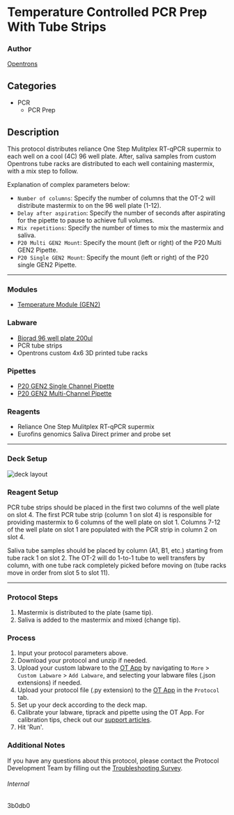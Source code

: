 # Temperature Controlled PCR Prep With Tube Strips

### Author
[Opentrons](https://opentrons.com/)

## Categories
* PCR
	* PCR Prep

## Description
This protocol distributes reliance One Step Mulitplex RT-qPCR supermix to each well on a cool (4C) 96 well plate. After, saliva samples from custom Opentrons tube racks are distributed to each well containing mastermix, with a mix step to follow.

Explanation of complex parameters below:
* `Number of columns`: Specify the number of columns that the OT-2 will distribute mastermix to on the 96 well plate (1-12).
* `Delay after aspiration`: Specify the number of seconds after aspirating for the pipette to pause to achieve full volumes.
* `Mix repetitions`: Specify the number of times to mix the mastermix and saliva. 
* `P20 Multi GEN2 Mount`: Specify the mount (left or right) of the P20 Multi GEN2 Pipette.
* `P20 Single GEN2 Mount`: Specify the mount (left or right) of the P20 single GEN2 Pipette.

---

### Modules
* [Temperature Module (GEN2)](https://shop.opentrons.com/collections/hardware-modules/products/tempdeck)

### Labware
* [Biorad 96 well plate 200ul](https://labware.opentrons.com/biorad_96_wellplate_200ul_pcr?category=wellPlate)
* PCR tube strips
* Opentrons custom 4x6 3D printed tube racks

### Pipettes
* [P20 GEN2 Single Channel Pipette](https://shop.opentrons.com/collections/ot-2-robot/products/single-channel-electronic-pipette)
* [P20 GEN2 Multi-Channel Pipette](https://shop.opentrons.com/collections/ot-2-robot/products/8-channel-electronic-pipette)

### Reagents
* Reliance One Step Mulitplex RT-qPCR supermix
* Eurofins genomics Saliva Direct primer and probe set

---

### Deck Setup
![deck layout](https://opentrons-protocol-library-website.s3.amazonaws.com/custom-README-images/3b0db0/Screen+Shot+2021-06-03+at+11.14.47+AM.png)

### Reagent Setup

PCR tube strips should be placed in the first two columns of the well plate on slot 4. The first PCR tube strip (column 1 on slot 4) is responsible for providing mastermix to 6 columns of the well plate on slot 1. Columns 7-12 of the well plate on slot 1 are populated with the PCR strip in column 2 on slot 4.

Saliva tube samples should be placed by column (A1, B1, etc.) starting from tube rack 1 on slot 2. The OT-2 will do 1-to-1 tube to well transfers by column, with one tube rack completely picked before moving on (tube racks move in order from slot 5 to slot 11).


---

### Protocol Steps
1. Mastermix is distributed to the plate (same tip).
2. Saliva is added to the mastermix and mixed (change tip).

### Process
1. Input your protocol parameters above.
2. Download your protocol and unzip if needed.
3. Upload your custom labware to the [OT App](https://opentrons.com/ot-app) by navigating to `More` > `Custom Labware` > `Add Labware`, and selecting your labware files (.json extensions) if needed.
4. Upload your protocol file (.py extension) to the [OT App](https://opentrons.com/ot-app) in the `Protocol` tab.
5. Set up your deck according to the deck map.
6. Calibrate your labware, tiprack and pipette using the OT App. For calibration tips, check out our [support articles](https://support.opentrons.com/en/collections/1559720-guide-for-getting-started-with-the-ot-2).
7. Hit 'Run'.

### Additional Notes
If you have any questions about this protocol, please contact the Protocol Development Team by filling out the [Troubleshooting Survey](https://protocol-troubleshooting.paperform.co/).

###### Internal
3b0db0
